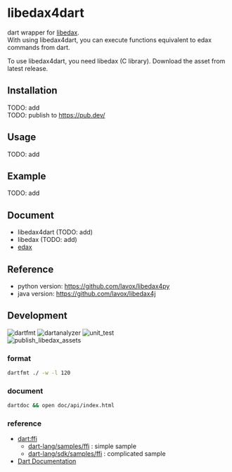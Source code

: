 # libedax4dart
dart wrapper for [libedax](https://github.com/lavox/edax-reversi/tree/libedax).  
With using libedax4dart, you can execute functions equivalent to edax commands from dart.

To use libedax4dart, you need libedax (C library). Download the asset from latest release.

## Installation
TODO: add  
TODO: publish to https://pub.dev/

## Usage
TODO: add

## Example
TODO: add

## Document
- libedax4dart (TODO: add)
- libedax (TODO: add)
- [edax](https://sensuikan1973.github.io/edax-reversi/)

## Reference
- python version: https://github.com/lavox/libedax4py
- java version: https://github.com/lavox/libedax4j

## Development
![dartfmt](https://github.com/sensuikan1973/libedax4dart/workflows/dartfmt/badge.svg)
![dartanalyzer](https://github.com/sensuikan1973/libedax4dart/workflows/dartanalyzer/badge.svg)
![unit_test](https://github.com/sensuikan1973/libedax4dart/workflows/unit_test/badge.svg)  
![publish_libedax_assets](https://github.com/sensuikan1973/libedax4dart/workflows/publish_libedax_assets/badge.svg)

### format
```sh
dartfmt ./ -w -l 120
```

### document
```sh
dartdoc && open doc/api/index.html
```

### reference
- [dart:ffi](https://dart.dev/guides/libraries/c-interop)
  - [dart-lang/samples/ffi](https://github.com/dart-lang/samples/tree/master/ffi) : simple sample
  - [dart-lang/sdk/samples/ffi](https://github.com/dart-lang/sdk/tree/master/samples/ffi) : complicated sample
- [Dart Documentation](https://dart.dev/guides/language/effective-dart/documentation)
